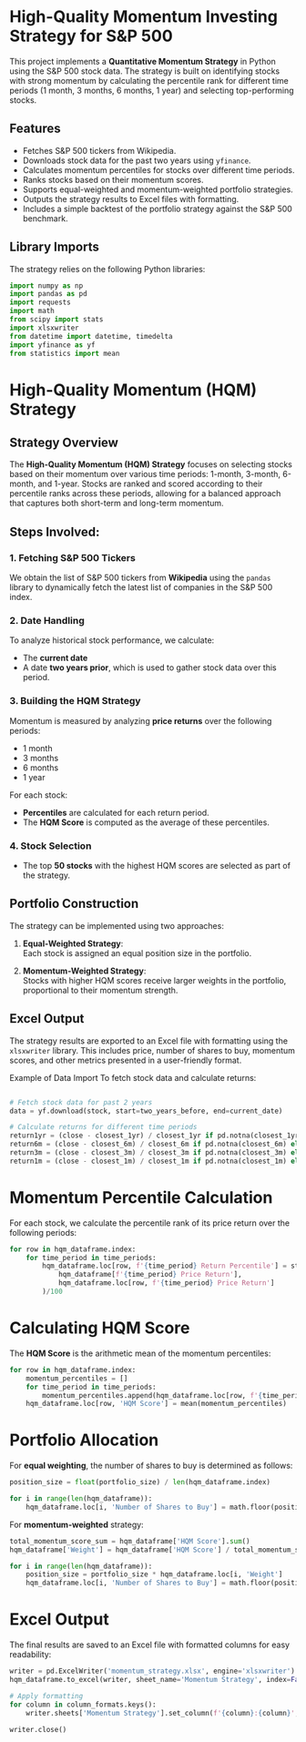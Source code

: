 # High-Quality Momentum Investing Strategy for S&P 500

This project implements a **Quantitative Momentum Strategy** in Python using the S&P 500 stock data. The strategy is built on identifying stocks with strong momentum by calculating the percentile rank for different time periods (1 month, 3 months, 6 months, 1 year) and selecting top-performing stocks.

## Features

- Fetches S&P 500 tickers from Wikipedia.
- Downloads stock data for the past two years using `yfinance`.
- Calculates momentum percentiles for stocks over different time periods.
- Ranks stocks based on their momentum scores.
- Supports equal-weighted and momentum-weighted portfolio strategies.
- Outputs the strategy results to Excel files with formatting.
- Includes a simple backtest of the portfolio strategy against the S&P 500 benchmark.

## Library Imports

The strategy relies on the following Python libraries:

```python
import numpy as np
import pandas as pd
import requests
import math
from scipy import stats
import xlsxwriter
from datetime import datetime, timedelta
import yfinance as yf
from statistics import mean
```

# High-Quality Momentum (HQM) Strategy

## Strategy Overview
The **High-Quality Momentum (HQM) Strategy** focuses on selecting stocks based on their momentum over various time periods: 1-month, 3-month, 6-month, and 1-year. Stocks are ranked and scored according to their percentile ranks across these periods, allowing for a balanced approach that captures both short-term and long-term momentum.

## Steps Involved:

### 1. Fetching S&P 500 Tickers
We obtain the list of S&P 500 tickers from **Wikipedia** using the `pandas` library to dynamically fetch the latest list of companies in the S&P 500 index.

### 2. Date Handling
To analyze historical stock performance, we calculate:
- The **current date** 
- A date **two years prior**, which is used to gather stock data over this period.

### 3. Building the HQM Strategy
Momentum is measured by analyzing **price returns** over the following periods:
- 1 month
- 3 months
- 6 months
- 1 year

For each stock:
- **Percentiles** are calculated for each return period.
- The **HQM Score** is computed as the average of these percentiles.

### 4. Stock Selection
- The top **50 stocks** with the highest HQM scores are selected as part of the strategy.

## Portfolio Construction
The strategy can be implemented using two approaches:

1. **Equal-Weighted Strategy**:  
   Each stock is assigned an equal position size in the portfolio.

2. **Momentum-Weighted Strategy**:  
   Stocks with higher HQM scores receive larger weights in the portfolio, proportional to their momentum strength.

## Excel Output
The strategy results are exported to an Excel file with formatting using the `xlsxwriter` library. This includes price, number of shares to buy, momentum scores, and other metrics presented in a user-friendly format.

Example of Data Import
To fetch stock data and calculate returns:

```python

# Fetch stock data for past 2 years
data = yf.download(stock, start=two_years_before, end=current_date)

# Calculate returns for different time periods
return1yr = (close - closest_1yr) / closest_1yr if pd.notna(closest_1yr) else float('nan')
return6m = (close - closest_6m) / closest_6m if pd.notna(closest_6m) else float('nan')
return3m = (close - closest_3m) / closest_3m if pd.notna(closest_3m) else float('nan')
return1m = (close - closest_1m) / closest_1m if pd.notna(closest_1m) else float('nan')
```
# Momentum Percentile Calculation
For each stock, we calculate the percentile rank of its price return over the following periods:

```python
for row in hqm_dataframe.index:
    for time_period in time_periods:
        hqm_dataframe.loc[row, f'{time_period} Return Percentile'] = stats.percentileofscore(
            hqm_dataframe[f'{time_period} Price Return'], 
            hqm_dataframe.loc[row, f'{time_period} Price Return']
        )/100
```
# Calculating HQM Score
The **HQM Score** is the arithmetic mean of the momentum percentiles:

```python
for row in hqm_dataframe.index:
    momentum_percentiles = []
    for time_period in time_periods:
        momentum_percentiles.append(hqm_dataframe.loc[row, f'{time_period} Return Percentile'])
    hqm_dataframe.loc[row, 'HQM Score'] = mean(momentum_percentiles)
```

# Portfolio Allocation
For **equal weighting**, the number of shares to buy is determined as follows:

```python
position_size = float(portfolio_size) / len(hqm_dataframe.index)

for i in range(len(hqm_dataframe)):
    hqm_dataframe.loc[i, 'Number of Shares to Buy'] = math.floor(position_size / hqm_dataframe.loc[i, 'Price'])
```

For **momentum-weighted** strategy:
```python
total_momentum_score_sum = hqm_dataframe['HQM Score'].sum()
hqm_dataframe['Weight'] = hqm_dataframe['HQM Score'] / total_momentum_score_sum

for i in range(len(hqm_dataframe)):
    position_size = portfolio_size * hqm_dataframe.loc[i, 'Weight']
    hqm_dataframe.loc[i, 'Number of Shares to Buy'] = math.floor(position_size / hqm_dataframe.loc[i, 'Price'])
```

# Excel Output
The final results are saved to an Excel file with formatted columns for easy readability:

```python
writer = pd.ExcelWriter('momentum_strategy.xlsx', engine='xlsxwriter')
hqm_dataframe.to_excel(writer, sheet_name='Momentum Strategy', index=False)

# Apply formatting
for column in column_formats.keys():
    writer.sheets['Momentum Strategy'].set_column(f'{column}:{column}', 22, column_formats[column][1])

writer.close()

```
